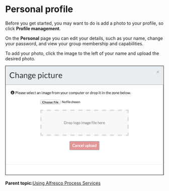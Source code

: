 # Personal profile

Before you get started, you may want to do is add a photo to your profile, so click **Profile management**.

On the **Personal** page you can edit your details, such as your name, change your password, and view your group membership and capabilities.

To add your photo, click the image to the left of your name and upload the desired photo.

![images/3.png](../images/3.png)

**Parent topic:**[Using Alfresco Process Services](../topics/userGuide.md)

